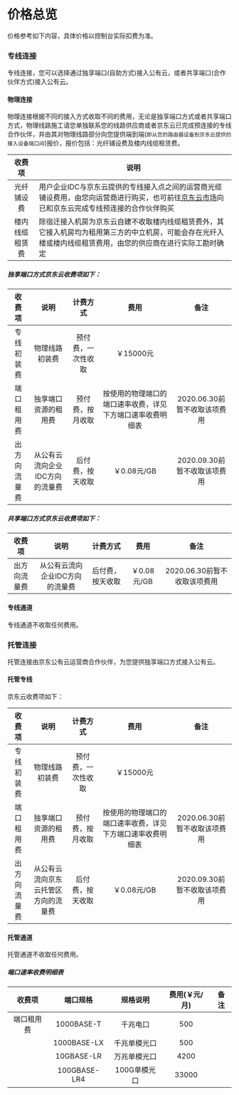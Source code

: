 # 价格总览

价格参考如下内容，具体价格以控制台实际扣费为准。

### 专线连接

专线连接，您可以选择通过独享端口(自助方式)接入公有云，或者共享端口(合作伙伴方式)接入公有云。

#### 物理连接

物理连接根据不同的接入方式收取不同的费用，无论是独享端口方式或者共享端口方式，物理线路施工请您单独联系您的线路供应商或者京东云已完成预连接的专线合作伙伴，并由其对物理线路部分向您提供端到端(``即从您的路由器设备到京东云提供的接入设备端口间``)报价，报价包括：光纤铺设费及楼内线缆租赁费。

| 收费项 | 说明 |
|:---:| --- |
| 光纤铺设费 | 用户企业IDC与京东云提供的专线接入点之间的运营商光缆铺设费用，由您向运营商进行购买，也可前往[京东云市场](https://market.jdcloud.com/)向已和京东云完成专线预连接的合作伙伴购买 |
| 楼内线缆租赁费 | 除宿迁接入机房为京东云自建不收取楼内线缆租赁费外，其它接入机房均为租用第三方的中立机房，可能会存在光纤入楼或楼内线缆租赁费用，由您的供应商在进行实际工勘时确定 |

##### 独享端口方式京东云收费项如下：

| 收费项 | 说明 | 计费方式 | 费用 | 备注 |
|:---:|:---:|:---:|:---:|:---:|
| 专线初装费 | 物理线路初装费 | 预付费，一次性收取 | ￥15000元 |  |
| 端口租用费 | 独享端口资源的租用费 | 预付费，按月收取 | 按使用的物理端口的端口速率收费，详见下方端口速率收费明细表 | 2020.06.30前暂不收取该项费用 |
| 出方向流量费 | 从公有云流向企业IDC方向的流量费 | 后付费，按天收取 | ￥0.08元/GB | 2020.09.30前暂不收取该项费用 |

##### 共享端口方式京东云收费项如下：

| 收费项 | 说明 | 计费方式 | 费用 | 备注 |
|:---:|:---:|:---:|:---:|:---:|
| 出方向流量费 | 从公有云流向企业IDC方向的流量费 | 后付费，按天收取 | ￥0.08元/GB | 2020.06.30前暂不收取该项费用 |

#### 专线通道
专线通道不收取任何费用。

### 托管连接
托管连接由京东公有云运营商合作伙伴，为您提供独享端口方式接入公有云。

#### 托管专线
京东云收费项如下：

| 收费项 | 说明 | 计费方式 | 费用 | 备注 |
|:---:|:---:|:---:|:---:|:---:|
| 专线初装费 | 物理线路初装费 | 预付费，一次性收取 | ￥15000元 |  |
| 端口租用费 | 独享端口资源的租用费 | 预付费，按月收取 | 按使用的物理端口的端口速率收费，详见下方端口速率收费明细表 | 2020.06.30前暂不收取该项费用 |
| 出方向流量费 | 从公有云流向京东云托管区方向的流量费 | 后付费，按天收取 | ￥0.08元/GB | 2020.09.30前暂不收取该项费用 |

#### 托管通道
托管通道不收取任何费用。

##### 端口速率收费明细表
| 收费项 | 端口规格 | 规格说明 | 费用(￥元/月) | 备注 |
|:---:|:---:|:---:|:---:|:---:|
| 端口租用费 | 1000BASE-T | 千兆电口 | 500 |  |
|  | 1000BASE-LX | 千兆单模光口 | 500 |  |
|  | 10GBASE-LR | 万兆单模光口 | 4200 |  |
|  | 100GBASE-LR4 | 100G单模光口 | 33000 |  |
